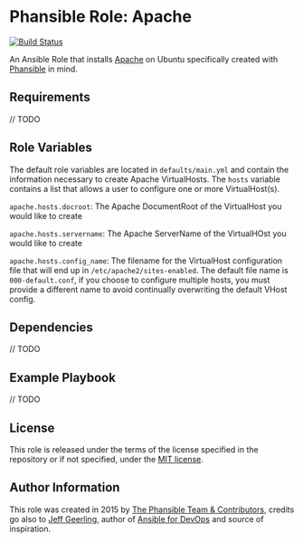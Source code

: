 # Phansible Role: Apache

[![Build Status](https://travis-ci.org/phansible/role-apache.svg?branch=master)](https://travis-ci.org/phansible/role-apache)

An Ansible Role that installs [Apache](http://httpd.apache.org/) on Ubuntu specifically created with [Phansible](http://phansible.com/) in mind.

## Requirements

// TODO

## Role Variables

The default role variables are located in `defaults/main.yml` and contain the information necessary to create Apache VirtualHosts. The `hosts` variable contains a list that allows a user to configure one or more VirtualHost(s).

`apache.hosts.docroot`: The Apache DocumentRoot of the VirtualHost you would like to create

`apache.hosts.servername`: The Apache ServerName of the VirtualHOst you would like to create

`apache.hosts.config_name`: The filename for the VirtualHost configuration file that will end up in `/etc/apache2/sites-enabled`. The default file name is `000-default.conf`, if you choose to configure multiple hosts, you must provide a different name to avoid continually overwriting the default VHost config.

## Dependencies

// TODO

## Example Playbook

// TODO

## License

This role is released under the terms of the license specified in the repository or if not specified, under the [MIT license](https://raw.githubusercontent.com/phansible/role-apache/master/LICENSE).

## Author Information

This role was created in 2015 by [The Phansible Team & Contributors](https://github.com/phansible/role-apache/graphs/contributors), credits go also to [Jeff Geerling](http://jeffgeerling.com/), author of [Ansible for DevOps](http://ansiblefordevops.com/) and source of inspiration.
